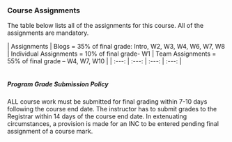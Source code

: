 |  |
| :--- |


### Course Assignments

The table below lists all of the assignments for this course. All of the assignments are mandatory.

| Assignments | Blogs = 35% of final grade:  Intro, W2, W3, W4, W6, W7, W8 | Individual Assignments =   10% of final grade- W1 | Team Assignments = 55%  of final grade – W4, W7,   W10 |
| :---: | :---: | :---: | :---: |


|  |
| :--- |


##### Program Grade Submission Policy

ALL course work must be submitted for final grading within 7-10 days following the course end date. The instructor has to submit grades to the Registrar within 14 days of the course end date. In extenuating circumstances, a provision is made for an INC to be entered pending final assignment of a course mark.

